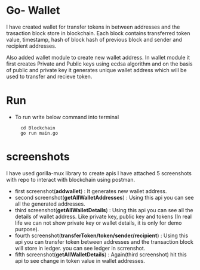 # Go- Wallet

I have created wallet for transfer tokens in between addresses and the trasaction block store in blockchain. Each block contains transferred token value, timestamp, hash of block hash of previous block and sender and recipient addresses. 

Also added wallet module to create new wallet address. In wallet module it first creates Private and Public keys using ecdsa algorithm and on the basis of public and private key it generates unique wallet address which will be used to transfer and recieve token.

# Run
- To run write below command into terminal
   
        cd Blockchain
        go run main.go

# screenshots

I have used gorilla-mux library to create apis
I have attached 5 screenshots with repo to interact with blockchain using postman.
- first screenshot(**addwallet**) : It generates new wallet address.
- second screenshot(**getAllWalletAddresses**) : Using this api you can see all the generated addresses.
- third screenshot(**getAllWalletDetails**) : Using this api you can see all the details of wallet address. Like private key, public key and tokens (In real life we can not show private key or wallet details, it is only for demo purpose).
- fourth screenshot(**transferToken/token/sender/recipient**) : Using this api you can transfer token between addresses and the transaction block will store in ledger. you can see ledger in scrrenshot.
- fifth screenshot(**getAllWalletDetails**) : Again(third screenshot) hit this api to see change in token value in wallet addresses. 

